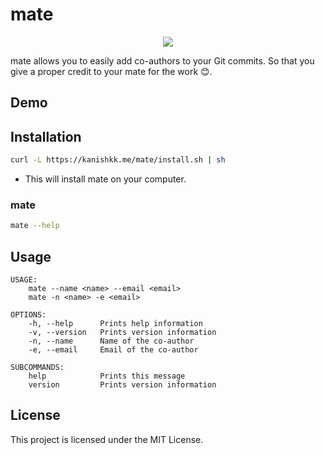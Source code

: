 # mate

<p align="center">
  <img src="https://encrypted-tbn0.gstatic.com/images?q=tbn:ANd9GcS157RTKqM_ap2LL3riZAGZq8dw5Zt1hajxnJL18VGf9UDzP2VIlI7eei7ntPw0dvgwr_c&usqp=CAU">
</p>

mate allows you to easily add co-authors to your Git commits. So that you give a proper credit to your mate for the work 😊.

## Demo

## Installation

```sh
curl -L https://kanishkk.me/mate/install.sh | sh
```

- This will install mate on your computer.

### mate

```sh
mate --help
```

## Usage

```
USAGE:
    mate --name <name> --email <email>
    mate -n <name> -e <email>

OPTIONS:
    -h, --help      Prints help information
    -v, --version   Prints version information
    -n, --name      Name of the co-author
    -e, --email     Email of the co-author

SUBCOMMANDS:
    help            Prints this message
    version         Prints version information
```


## License

This project is licensed under the MIT License.

